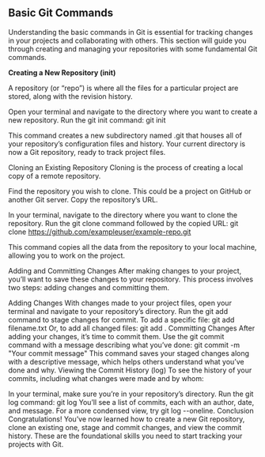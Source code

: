 ## Basic Git Commands
Understanding the basic commands in Git is essential for tracking changes in your projects and collaborating with others. This section will guide you through creating and managing your repositories with some fundamental Git commands.

**Creating a New Repository (init)**

A repository (or “repo”) is where all the files for a particular project are stored, along with the revision history.

Open your terminal and navigate to the directory where you want to create a new repository.
Run the git init command: git init


This command creates a new subdirectory named .git that houses all of your repository’s configuration files and history. Your current directory is now a Git repository, ready to track project files.


Cloning an Existing Repository
Cloning is the process of creating a local copy of a remote repository.

Find the repository you wish to clone. This could be a project on GitHub or another Git server. Copy the repository’s URL.


In your terminal, navigate to the directory where you want to clone the repository.
Run the git clone command followed by the copied URL: git clone https://github.com/exampleuser/example-repo.git


This command copies all the data from the repository to your local machine, allowing you to work on the project.


Adding and Committing Changes
After making changes to your project, you’ll want to save these changes to your repository. This process involves two steps: adding changes and committing them.

Adding Changes
With changes made to your project files, open your terminal and navigate to your repository’s directory.
Run the git add command to stage changes for commit. To add a specific file: git add filename.txt Or, to add all changed files: git add .
Committing Changes
After adding your changes, it’s time to commit them. Use the git commit command with a message describing what you’ve done: git commit -m "Your commit message"
This command saves your staged changes along with a descriptive message, which helps others understand what you’ve done and why.
Viewing the Commit History (log)
To see the history of your commits, including what changes were made and by whom:

In your terminal, make sure you’re in your repository’s directory.
Run the git log command: git log
You’ll see a list of commits, each with an author, date, and message. For a more condensed view, try git log --oneline.
Conclusion
Congratulations! You’ve now learned how to create a new Git repository, clone an existing one, stage and commit changes, and view the commit history. These are the foundational skills you need to start tracking your projects with Git.